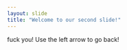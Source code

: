 ```yaml
---
layout: slide
title: "Welcome to our second slide!"
---
```

fuck you!
Use the left arrow to go back!
